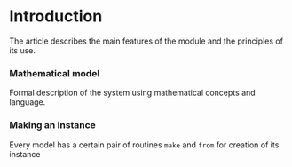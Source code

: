 # Introduction

The article describes the main features of the module and the principles of its use.

### Mathematical model

Formal description of the system using mathematical concepts and language.

### Making an instance

Every model has a certain pair of routines `make` and `from` for creation of its instance